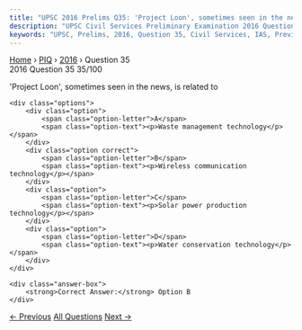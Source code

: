 ```yaml
---
title: "UPSC 2016 Prelims Q35: 'Project Loon', sometimes seen in the news, is related to"
description: "UPSC Civil Services Preliminary Examination 2016 Question 35 with options and answer"
keywords: "UPSC, Prelims, 2016, Question 35, Civil Services, IAS, Previous Year Questions"
---
```


<nav class="breadcrumb">
    <a href="../../">Home</a>
    <span>›</span>
    <a href="../">PIQ</a>
    <span>›</span>
    <a href="./">2016</a>
    <span>›</span>
    <span>Question 35</span>
</nav>

<div class="question-header">
    <div class="question-meta">
        <span class="year-badge">2016</span>
        <span class="question-number">Question 35</span>
        <span class="progress">35/100</span>
    </div>
    <div class="progress-bar">
        <div class="progress-fill" style="width: 35.0%"></div>
    </div>
</div>

<div class="question-content">
    <div class="question-text">
        <p>'Project Loon', sometimes seen in the news, is related to</p>
    </div>
    
    <div class="options">
        <div class="option">
            <span class="option-letter">A</span>
            <span class="option-text"><p>Waste management technology</p></span>
        </div>
        <div class="option correct">
            <span class="option-letter">B</span>
            <span class="option-text"><p>Wireless communication technology</p></span>
        </div>
        <div class="option">
            <span class="option-letter">C</span>
            <span class="option-text"><p>Solar power production technology</p></span>
        </div>
        <div class="option">
            <span class="option-letter">D</span>
            <span class="option-text"><p>Water conservation technology</p></span>
        </div>
    </div>

    <div class="answer-box">
        <strong>Correct Answer:</strong> Option B
    </div>
</div>

<div class="question-nav">
    <a href="../q034-with-reference-to-pre-packaged-items-in-india-it-i/" class="nav-btn prev">← Previous</a>
    <a href="../" class="nav-btn center">All Questions</a>
    <a href="../q036-net-metering-is-sometimes-seen-in-the-news-in-the/" class="nav-btn next">Next →</a>
</div>
